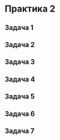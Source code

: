 # Практика 2

## Задача 1


## Задача 2


## Задача 3


## Задача 4


## Задача 5


## Задача 6


## Задача 7
